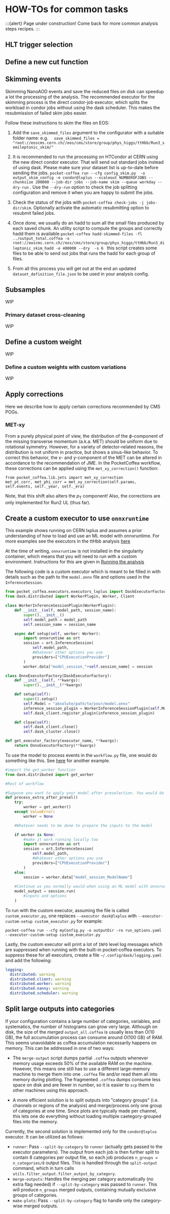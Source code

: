 # HOW-TOs for common tasks

:::{alert}
Page under construction! Come back for more common analysis steps recipes.
:::

## HLT trigger selection

## Define a new cut function


## Skimming events
Skimming NanoAOD events and save the reduced files on disk can speedup a lot the processing of the analysis. The recommended executor for the skimming process is the direct condor-job executor, which splits the workload in condor jobs without using the dask scheduler. This makes the resubmission of failed skim jobs easier. 

Follow these instructions to skim the files on EOS:
1. Add the `save_skimmed_files` argument to the configurator with a suitable folder name: e.g. `  save_skimmed_files = "root://eoscms.cern.ch//eos/cms/store/group/phys_higgs/ttHbb/Run3_semileptonic_skim/"`
    
2. It is recommended to run the processing on HTCondor at CERN using the new direct condor executor. That will send out standard jobs instead of using dask. Please make sure your dataset list is up-to-date before sending the jobs. 
   ```pocket-coffea run --cfg config_skim.py  -o output_skim_config -e condor@lxplus --scaleout NUMBEROFJOBS --chunksize 200000 --job-dir jobs --job-name skim --queue workday --dry-run``` . Use the `--dry-run` option to check the job splitting configuration and remove it when you are happy to submit the jobs.

3. Check the status of the jobs with `pocket-coffea check-jobs -j jobs-dir/skim`.  Optionally activate the automatic resubmitting option to resubmit failed jobs. 

4. Once done, we usually do an hadd to sum all the small files produced by each saved chunk. An utility script to compute the groups and correctly hadd them is available `pocket-coffea hadd-skimmed-files -fl ../output_total.coffea -o root://eoscms.cern.ch//eos/cms/store/group/phys_higgs/ttHbb/Run3_dileptonic_skim_hadd -e 400000 --dry  -s 6 `
   this script creates some files to be able to send out jobs that runs the hadd for each group of files.

5. From all this process you will get out at the end an updated `dataset_definition_file.json` to be used in your analysis config.

## Subsamples
WIP


### Primary dataset cross-cleaning
WIP


## Define a custom weight
WIP

### Define a custom weights with custom variations
WIP

## Apply corrections
Here we describe how to apply certain corrections recommended by CMS POGs.

### MET-xy
From a purely physical point of view, the distribution of the $\phi$-component of the missing transverse momentum (a.k.a. MET) should be uniform due to rotational symmetry. However, for a variety of detector-related reasons, the distribution is not uniform in practice, but shows a sinus-like behavior. To correct this behavior, the x- and y-component of the MET can be altered in accordance to the recommendation of JME. In the PocketCoffea workflow, these corrections can be applied using the `met_xy_correction()` function:

```
from pocket_coffea.lib.jets import met_xy_correction
met_pt_corr, met_phi_corr = met_xy_correction(self.params, self.events, self._year, self._era)
```  
Note, that this shift also alters the $p_\mathrm{T}$ component! Also, the corrections are only implemented for Run2 UL (thus far).

## Create a custom executor to use `onnxruntime`

This example shows running on CERN lxplus and assumes a prior understanding of how to load and use an ML model with onnxruntime. For more examples see the executors in the ttHbb analysis [here](https://github.com/PocketCoffea/AnalysisConfigs/tree/main/configs/ttHbb/semileptonic/common/executors)

At the time of writing, `onnxruntime` is not installed in the singularity container, which means that you will need to run with a custom environment. Instructions for this are given in [Running the analysis](./running.md)

The following code is a custom executor which is meant to be filled in with details such as the path to the `model.onnx` file and options used in the `InferenceSession`.
```python
from pocket_coffea.executors.executors_lxplus import DaskExecutorFactory
from dask.distributed import WorkerPlugin, Worker, Client

class WorkerInferenceSessionPlugin(WorkerPlugin):
    def __init__(self, model_path, session_name):
        super().__init__()
        self.model_path = model_path
        self.session_name = session_name

    async def setup(self, worker: Worker):
        import onnxruntime as ort
        session = ort.InferenceSession(
            self.model_path,
            #Whatever other options you use
            providers=["CPUExecutionProvider"]
        ) 
        worker.data["model_session_"+self.session_name] = session

class OnnxExecutorFactory(DaskExecutorFactory):
    def __init__(self, **kwargs):
        super().__init__(**kwargs)

    def setup(self):
        super().setup()
        self.Model = "absolute/path/to/your/model.onnx"
        inference_session_plugin = WorkerInferenceSessionPlugin(self.Model, "ModelName")
        self.dask_client.register_plugin(inference_session_plugin)

    def close(self):
        self.dask_client.close()
        self.dask_cluster.close()

def get_executor_factory(executor_name, **kwargs):
    return OnnxExecutorFactory(**kwargs)
```

To use the model to process events in the `workflow.py` file, one would do something like this. See [here](https://github.com/PocketCoffea/AnalysisConfigs/blob/main/configs/ttHbb/semileptonic/sig_bkg_classifier/workflow_test_spanet.py) for another example.
```python
#import the get_worker function
from dask.distributed import get_worker

#Rest of workflow 

#Suppose you want to apply your model after preselection. You would do e.g.
def process_extra_after_presel()
    try:
        worker = get_worker()
    except ValueError:
        worker = None

    #Whatever needs to be done to prepare the inputs to the model

    if worker is None:
        #make it work running locally too
        import onnxruntime as ort
        session = ort.InferenceSession(
            self.model_path,
            #Whatever other options you use
            providers=["CPUExecutionProvider"]
        )
    else:
        session = worker.data["model_session_ModelName"]
		
    #Continue as you normally would when using an ML model with onnxruntime, e.g.
    model_output = session.run(
        #inputs and options   
    )
```
To run with the custom executor, assuming the file is called `custom_executor.py`, one replaces `--executor dask@lxplus` with `--executor-custom-setup custom_executor.py` for example:
```
pocket-coffea run --cfg myConfig.py -o outputDir -ro run_options.yaml --executor-custom-setup custom_executor.py
```

Lastly, the custom executor will print a lot of `INFO` level log messages which are suppressed when running with the built-in pocket-coffea executors. To suppress these for all executors, create a file `~/.config/dask/logging.yaml` and add the following:
```yaml
logging:
  distributed: warning
  distributed.client: warning
  distributed.worker: warning
  distributed.nanny: warning
  distributed.scheduler: warning
```

## Split large outputs into categories

If your configuration contains a large number of categories, variables, and systematics, the number of histograms can grow very large. Although on disk, the size of the *merged* `output_all.coffea` is usually less than O(10 GB), the full accumulation process can consume around O(100 GB) of RAM. This seems unavoidable as coffea accumulation necessarily happens on memory. This can be addressed in one of two ways:

- The `merge-output` script dumps partial `.coffea` outputs whenever memory usage exceeds 50% of the available RAM on the machine. However, this means one still has to use a different large-memory machine to merge them into one `.coffea` file and/or read them all into memory during plotting. The fragmented `.coffea` dumps consume less space on disk and are fewer in number, so it is easier to `scp` them to other machines using this approach.

- A more efficient solution is to split outputs into "category groups" (i.e. channels or regions of the analysis) and merge/process only one group of categories at one time. Since plots are typically made per channel, this lets one do everything without loading multiple caetegory-grouped files into the memory.

Currently, the second solution is implemented only for the `condor@lxplus` executor. It can be utilized as follows:
  * `runner`: Pass `--split-by-category` to `runner` (actually gets passed to the executor parameters). The output from each job is then further split to contain 8 categories per output file, so each job produces `n_groups = n_categories/8` output files. This is handled through the `split-output` command, which in turn calls `utils.filter_output.filter_output_by_category`.
  * `merge-outputs`: Handles the merging per category automatically (no extra flag needed) if `--split-by-category` was passed to `runner`. This will produce `n_groups` merged outputs, containing mutually exclusive groups of categories.
  * `make-plots`: Pass `--split-by-category` flag to handle only the category-wise merged outputs.
